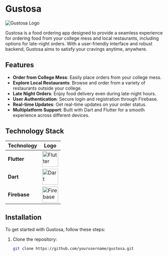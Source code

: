 # Gustosa

![Gustosa Logo](path_to_your_logo_image) <!-- Adjust path accordingly -->

Gustosa is a food ordering app designed to provide a seamless experience for ordering food from your college mess and local restaurants, including options for late-night orders. With a user-friendly interface and robust backend, Gustosa aims to satisfy your cravings anytime, anywhere.

## Features

- **Order from College Mess**: Easily place orders from your college mess.
- **Explore Local Restaurants**: Browse and order from a variety of restaurants outside your college.
- **Late Night Orders**: Enjoy food delivery even during late-night hours.
- **User Authentication**: Secure login and registration through Firebase.
- **Real-time Updates**: Get real-time updates on your order status.
- **Multiplatform Support**: Built with Dart and Flutter for a smooth experience across different devices.

## Technology Stack

| Technology | Logo |
|------------|------|
| **Flutter** | <img src="https://flutter.dev/assets/images/shared/brand/flutter/logo/flutter-lockup.png" alt="Flutter" width="50"/> |
| **Dart** | <img src="https://dart.dev/assets/images/dart-logo.svg" alt="Dart" width="50"/> |
| **Firebase** | <img src="https://firebase.google.com/images/brand-guidelines/logo-logomark.png" alt="Firebase" width="50"/> |

## Installation

To get started with Gustosa, follow these steps:

1. Clone the repository:
   ```bash
   git clone https://github.com/yourusername/gustosa.git

